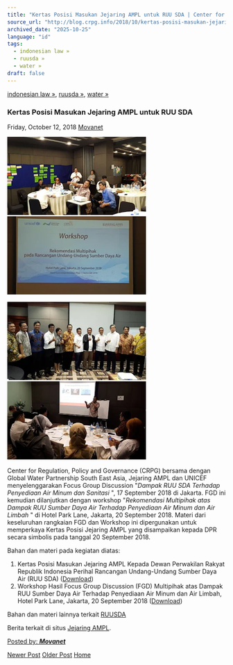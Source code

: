 ```yaml
---
title: "Kertas Posisi Masukan Jejaring AMPL untuk RUU SDA | Center for Regulation, Policy and Governance (CRPG)"
source_url: "http://blog.crpg.info/2018/10/kertas-posisi-masukan-jejaring-ampl.html"
archived_date: "2025-10-25"
language: "id"
tags:
  - indonesian law »
  - ruusda »
  - water »
draft: false
---
```


[indonesian law »](http://blog.crpg.info/search/label/indonesian%20law), [ruusda »](http://blog.crpg.info/search/label/ruusda), [water »](http://blog.crpg.info/search/label/water)

###  Kertas Posisi Masukan Jejaring AMPL untuk RUU SDA 

Friday, October 12, 2018  [ Movanet ](https://www.blogger.com/profile/10356608562678830076 "author profile")

  
[![](/assets/images/asset_00019_42359182_10156623331118610_3411040284631367680_o.jpg)](https://blogger.googleusercontent.com/img/b/R29vZ2xl/AVvXsEi_FUqhfDpAyqdCy5DOfVM21vhfc1gmgkgIvhxGgjskwra5OaRVkv1NN-8eIAT5lb1RPOeRPgpqTdoUI461_NHjjz0DheDcR-7pN3iFvgGr-LQ8z1TItI5dP0f8QIYJ48hKas_gi2OBnbM/s1600/42359182_10156623331118610_3411040284631367680_o.jpg)[![](/assets/images/asset_00020_42227766_10156615702263610_2632112982993141760_n.jpg)](https://blogger.googleusercontent.com/img/b/R29vZ2xl/AVvXsEjbkg6H6F94h23l3MVVXJnKPh7Ud3kLIJfWbwskzEt3SLjDjBi8W7RvkQP_L1jzu0YMRhu82fA_4dc-pQ8HICdX4jGQEZZZCEk-SIvymRUrnqQkzGQHeQ9o9t7mrW9FvtTX-LDFqdC0-YM/s1600/42227766_10156615702263610_2632112982993141760_n.jpg)  
  
  


[![](/assets/images/asset_00021_42139068_10156623430043610_3416829754517487616_n.jpg)](https://blogger.googleusercontent.com/img/b/R29vZ2xl/AVvXsEg9UWYXRAgpSpL-gFbyzGwIfb8iV4k2xKEz55sR4IMyvmGJOv4RYzdhBsQtyyDig79i4_34uJq9nW8qXVYs4J2lvCE3VllFoGHiiT04rLsMeIaN0IX_U__bTxGtzVVbALO8U90v1HU8snw/s1600/42139068_10156623430043610_3416829754517487616_n.jpg)[![](/assets/images/asset_00022_42345132_10156623331168610_2161502580167933952_o.jpg)](https://blogger.googleusercontent.com/img/b/R29vZ2xl/AVvXsEiHjlp7AQruPqYncaNNETCwQoxem_s7Qg0xXt1Jw0I1LJqkU8BqR7sUSG1GehfMJpXxMWERun7XrhjKZ4SLt3hc2hkr0pnrOjQYWK_3j4rEYf36VhNiXUpxAUxezLp29dszml6irjvw1u8/s1600/42345132_10156623331168610_2161502580167933952_o.jpg)

  


Center for Regulation, Policy and Governance (CRPG) bersama dengan Global Water Partnership South East Asia, Jejaring AMPL dan UNICEF menyelenggarakan Focus Group Discussion "_Dampak RUU SDA Terhadap Penyediaan Air Minum dan Sanitasi_ ", 17 September 2018 di Jakarta. FGD ini kemudian dilanjutkan dengan workshop "_Rekomendasi Multipihak atas Dampak RUU Sumber Daya Air Terhadap Penyediaan Air Minum dan Air Limbah_ " di Hotel Park Lane, Jakarta, 20 September 2018. Materi dari keseluruhan rangkaian FGD dan Workshop ini dipergunakan untuk memperkaya Kertas Posisi Jejaring AMPL yang disampaikan kepada DPR secara simbolis pada tanggal 20 September 2018. 

  


Bahan dan materi pada kegiatan diatas:

  


  1. Kertas Posisi Masukan Jejaring AMPL Kepada Dewan Perwakilan Rakyat Republik Indonesia Perihal Rancangan Undang-Undang Sumber Daya Air (RUU SDA) ([Download](https://crpg.info/docs/ruusda/KertasPosisiRUUSDA.pdf))
  2. Workshop Hasil Focus Group Discussion (FGD) Multipihak atas Dampak RUU Sumber Daya Air Terhadap Penyediaan Air Minum dan Air Limbah, Hotel Park Lane, Jakarta, 20 September 2018 ([Download](https://crpg.info/docs/ruusda/WorkshopUNICEF.ppsx)) 



  


Bahan dan materi lainnya terkait [RUUSDA](http://blog.crpg.info/search/label/ruusda)  
  
Berita terkait di situs [Jejaring AMPL](http://www.jejaringampl.org/rekomendasi-jejaring-ampl-disambut-baik-dpr-ri/).

  


[ Posted by: _**Movanet**_ ](https://www.blogger.com/profile/10356608562678830076 "author profile")

[ ](https://www.blogger.com/email-post/1800407982648215581/7155931718445984040 "Email Post") [ ](https://www.blogger.com/post-edit.g?blogID=1800407982648215581&postID=7155931718445984040&from=pencil "Edit Post")

[Newer Post](http://blog.crpg.info/2019/02/a-critique-to-community-based-water.html "Newer Post") [Older Post](http://blog.crpg.info/2018/08/crpg-presentation-at-2018-dioxin.html "Older Post") [Home](http://blog.crpg.info/)

